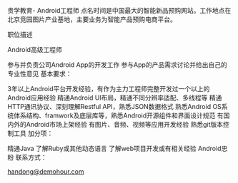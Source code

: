 贵学教育- Android工程师
点名时间是中国最大的智能新品预购网站。工作地点在北京竞园图片产业基地，主要业务为智能产品预购电商平台。

职位描述

Android高级工程师

参与并负责公司Android App的开发工作
参与App的产品需求讨论并给出自己的专业性意见
基本要求：

3年以上Android平台开发经验，有作为主力工程师完整开发过一个以上的Android应用经验
精通Android UI布局，精通不同分辨率适配、多线程等
精通HTTP通讯协议、深刻理解Restful API，熟悉JSON数据格式
熟悉Android OS系统体系结构、framwork及底层库等，熟悉Android开源组件和界面设计规范
有国内外的Android市场上架经验
有图片、音频、视频等应用开发经验
熟悉git版本控制工具
加分项：

精通Java
了解Ruby或其他动态语言
了解web项目开发或有相关经验
Android忠粉
联系方式：

handong@demohour.com
